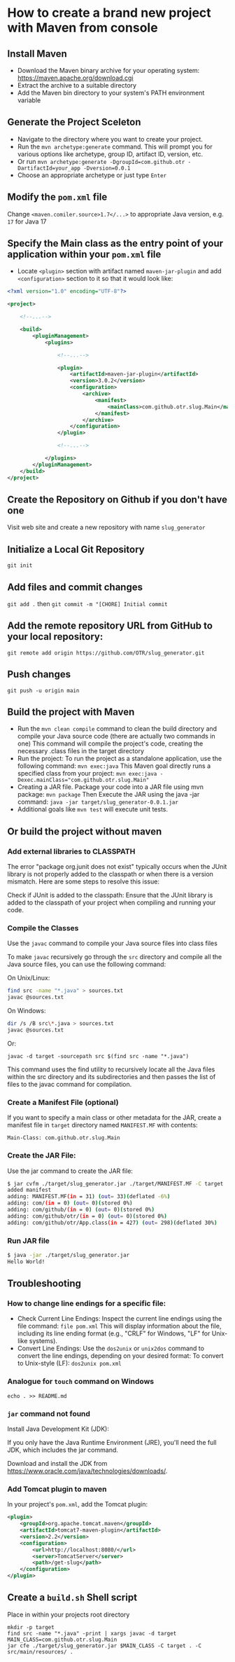 # How to create a brand new project with Maven from console

## Install Maven

  * Download the Maven binary archive for your operating system: https://maven.apache.org/download.cgi
  * Extract the archive to a suitable directory
  * Add the Maven bin directory to your system's PATH environment variable

## Generate the Project Sceleton

  * Navigate to the directory where you want to create your project.
  * Run the `mvn archetype:generate` command. This will prompt you for various options like archetype, group ID, artifact ID, version, etc.
  * Or run `mvn archetype:generate -DgroupId=com.github.otr -DartifactId=your_app -Dversion=0.0.1`
  * Choose an appropriate archetype or just type `Enter`

## Modify the `pom.xml` file

Change `<maven.comiler.source>1.7</...>` to appropriate Java version, e.g. `17` for Java 17

## Specify the Main class as the entry point of your application within your `pom.xml` file

  * Locate `<plugin>` section with artifact named `maven-jar-plugin` and add `<configuration>` section to it so that it would look like:

```xml
<?xml version="1.0" encoding="UTF-8"?>

<project>

    <!--...-->

    <build>
        <pluginManagement>
            <plugins>

                <!--...-->

                <plugin>
                    <artifactId>maven-jar-plugin</artifactId>
                    <version>3.0.2</version>
                    <configuration>
                        <archive>
                            <manifest>
                                <mainClass>com.github.otr.slug.Main</mainClass>
                            </manifest>
                        </archive>
                    </configuration>
                </plugin>

                <!--...-->

            </plugins>
        </pluginManagement>
    </build>
</project>
```

## Create the Repository on Github if you don't have one

  Visit web site and create a new repository with name `slug_generator`

## Initialize a Local Git Repository

`git init`

## Add files and commit changes

`git add .` then `git commit -m "[CHORE] Initial commit`

## Add the remote repository URL from GitHub to your local repository:

`git remote add origin https://github.com/OTR/slug_generator.git`

## Push changes

`git push -u origin main`

## Build the project with Maven

  * Run the `mvn clean compile` command to clean the build directory and compile your Java source code (there are actually two commands in one)
    This command will compile the project's code, creating the necessary .class files in the target directory
  * Run the project: To run the project as a standalone application, use the following command: `mvn exec:java`
    This Maven goal directly runs a specified class from your project: `mvn exec:java -Dexec.mainClass="com.github.otr.slug.Main"`
  * Creating a JAR file. Package your code into a JAR file using mvn package: `mvn package`
    Then Execute the JAR using the java -jar command: `java -jar target/slug_generator-0.0.1.jar`
  * Additional goals like `mvn test` will execute unit tests.

## Or build the project without maven

### Add external libraries to CLASSPATH

The error "package org.junit does not exist" typically occurs when the JUnit library is not properly added to the classpath or when there is a version mismatch. Here are some steps to resolve this issue:

Check if JUnit is added to the classpath: Ensure that the JUnit library is added to the classpath of your project when compiling and running your code.

### Compile the Classes

Use the `javac` command to compile your Java source files into class files

To make `javac` recursively go through the `src` directory and compile all the Java source files, you can use the following command:

On Unix/Linux:

```bash
find src -name "*.java" > sources.txt
javac @sources.txt
```

On Windows:

```bash
dir /s /B src\*.java > sources.txt
javac @sources.txt
```

Or:

`javac -d target -sourcepath src $(find src -name "*.java")`

This command uses the find utility to recursively locate all the Java files within the src directory and its subdirectories and then passes the list of files to the javac command for compilation.

### Create a Manifest File (optional)

If you want to specify a main class or other metadata for the JAR, create a manifest file in `target` directory named `MANIFEST.MF` with contents:

```
Main-Class: com.github.otr.slug.Main
```

### Create the JAR File:

Use the jar command to create the JAR file:

```bash
$ jar cvfm ./target/slug_generator.jar ./target/MANIFEST.MF -C target .
added manifest
adding: MANIFEST.MF(in = 31) (out= 33)(deflated -6%)
adding: com/(in = 0) (out= 0)(stored 0%)
adding: com/github/(in = 0) (out= 0)(stored 0%)
adding: com/github/otr/(in = 0) (out= 0)(stored 0%)
adding: com/github/otr/App.class(in = 427) (out= 298)(deflated 30%)
```

### Run JAR file

```bash
$ java -jar ./target/slug_generator.jar
Hello World!
```

## Troubleshooting

### How to change line endings for a specific file:

  * Check Current Line Endings: Inspect the current line endings using the file command: `file pom.xml`
    This will display information about the file, including its line ending format (e.g., "CRLF" for Windows, "LF" for Unix-like systems).
  * Convert Line Endings: Use the `dos2unix` or `unix2dos` command to convert the line endings, depending on your desired format:
    To convert to Unix-style (LF): `dos2unix pom.xml`

### Analogue for `touch` command on Windows

`echo . >> README.md`

### `jar` command not found

Install Java Development Kit (JDK):

If you only have the Java Runtime Environment (JRE), you'll need the full JDK, which includes the jar command.

Download and install the JDK from https://www.oracle.com/java/technologies/downloads/.

### Add Tomcat plugin to maven 

In your project's `pom.xml`, add the Tomcat plugin:

```xml
<plugin>
    <groupId>org.apache.tomcat.maven</groupId>
    <artifactId>tomcat7-maven-plugin</artifactId>
    <version>2.2</version>
    <configuration>
        <url>http://localhost:8080/</url>
        <server>TomcatServer</server>
        <path>/get-slug</path>
    </configuration>
</plugin>
```

## Create a `build.sh` Shell script

Place in within your projects root directory

```shell
mkdir -p target
find src -name "*.java" -print | xargs javac -d target
MAIN_CLASS=com.github.otr.slug.Main
jar cfe ./target/slug_generator.jar $MAIN_CLASS -C target . -C src/main/resources/ .
```
